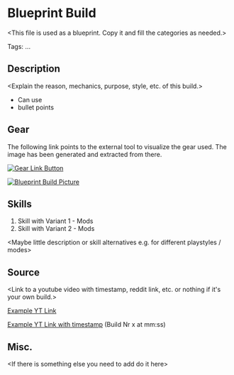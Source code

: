 # Blueprint Build

\<This file is used as a blueprint. Copy it and fill the categories as needed.>

Tags: ...

## Description

\<Explain the reason, mechanics, purpose, style, etc. of this build.> 

* Can use
* bullet points

## Gear

The following link points to the external tool to visualize the gear used.
The image has been generated and extracted from there.

[![Gear Link Button]({{site.baseurl}}/assets/images/gear-button.png)](https://mxswat.github.io/mx-division-builds)

[![Blueprint Build Picture]({{site.baseurl}}/assets/images/blueprint-build.png)]({{site.baseurl}}/assets/images/blueprint-build.png)

## Skills

1. Skill with Variant 1 - Mods
2. Skill with Variant 2 - Mods

\<Maybe little description or skill alternatives e.g. for different playstyles / modes>

## Source

\<Link to a youtube video with timestamp, reddit link, etc. or nothing if it's your own build.>

[Example YT Link](https://youtu.be/dQw4w9WgXcQ)

[Example YT Link with timestamp](https://youtu.be/dQw4w9WgXcQ?t=89) (Build Nr x at mm:ss)

## Misc.

\<If there is something else you need to add do it here>